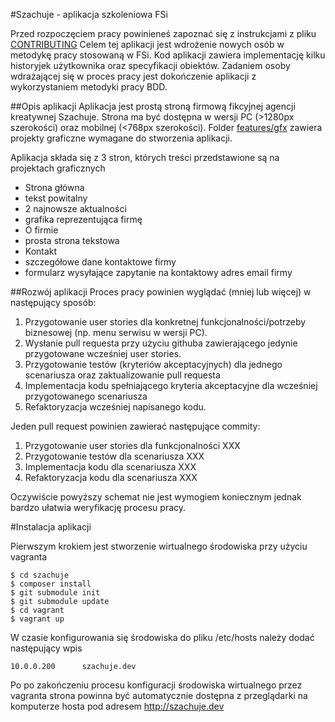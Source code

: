 #Szachuje - aplikacja szkoleniowa FSi

Przed rozpoczęciem pracy powinieneś zapoznać się z instrukcjami z pliku [CONTRIBUTING](CONTRIBUTING.md)
Celem tej aplikacji jest wdrożenie nowych osób w metodykę pracy stosowaną w FSi.
Kod aplikacji zawiera implementację kilku historyjek użytkownika oraz specyfikacji obiektów.
Zadaniem osoby wdrażającej się w proces pracy jest dokończenie aplikacji z wykorzystaniem metodyki pracy BDD.

##Opis aplikacji
Aplikacja jest prostą stroną firmową fikcyjnej agencji kreatywnej Szachuje.
Strona ma być dostępna w wersji PC (>1280px szerokości) oraz mobilnej (<768px szerokości).
Folder [features/gfx](features/gfx) zawiera projekty graficzne wymagane do stworzenia aplikacji.

Aplikacja składa się z 3 stron, których treści przedstawione są na projektach graficznych

- Strona główna
 - tekst powitalny
 - 2 najnowsze aktualności
 - grafika reprezentująca firmę
- O firmie
 - prosta strona tekstowa
- Kontakt
 - szczegółowe dane kontaktowe firmy
 - formularz wysyłające zapytanie na kontaktowy adres email firmy

##Rozwój aplikacji
Proces pracy powinien wyglądać (mniej lub więcej) w następujący sposób:

1. Przygotowanie user stories dla konkretnej funkcjonalności/potrzeby biznesowej (np. menu serwisu w wersji PC).
2. Wysłanie pull requesta przy użyciu githuba zawierającego jedynie przygotowane wcześniej user stories.
3. Przygotowanie testów (kryteriów akceptacyjnych) dla jednego scenariusza oraz zaktualizowanie pull requesta
4. Implementacja kodu spełniającego kryteria akceptacyjne dla wcześniej przygotowanego scenariusza
5. Refaktoryzacja wcześniej napisanego kodu.

Jeden pull request powinien zawierać następujące commity:

1. Przygotowanie user stories dla funkcjonalności XXX
2. Przygotowanie testów dla scenariusza XXX
3. Implementacja kodu dla scenariusza XXX
4. Refaktoryzacja kodu dla scenariusza XXX

Oczywiście powyższy schemat nie jest wymogiem koniecznym jednak bardzo ułatwia weryfikację procesu pracy.

#Instalacja aplikacji

Pierwszym krokiem jest stworzenie wirtualnego środowiska przy użyciu vagranta

```
$ cd szachuje
$ composer install
$ git submodule init
$ git submodule update
$ cd vagrant
$ vagrant up
```

W czasie konfigurowania się środowiska do pliku /etc/hosts należy dodać następujący wpis

```
10.0.0.200      szachuje.dev
```

Po po zakończeniu procesu konfiguracji środowiska wirtualnego przez vagranta strona powinna być automatycznie
dostępna z przeglądarki na komputerze hosta pod adresem http://szachuje.dev


